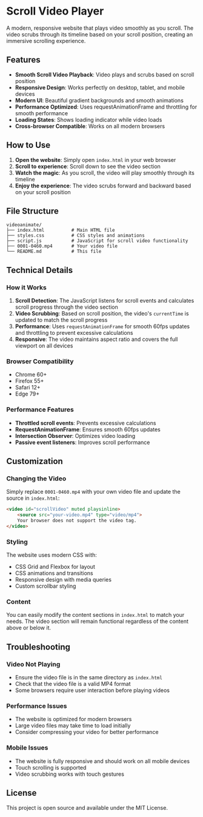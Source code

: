 # Scroll Video Player

A modern, responsive website that plays video smoothly as you scroll. The video scrubs through its timeline based on your scroll position, creating an immersive scrolling experience.

## Features

- **Smooth Scroll Video Playback**: Video plays and scrubs based on scroll position
- **Responsive Design**: Works perfectly on desktop, tablet, and mobile devices
- **Modern UI**: Beautiful gradient backgrounds and smooth animations
- **Performance Optimized**: Uses requestAnimationFrame and throttling for smooth performance
- **Loading States**: Shows loading indicator while video loads
- **Cross-browser Compatible**: Works on all modern browsers

## How to Use

1. **Open the website**: Simply open `index.html` in your web browser
2. **Scroll to experience**: Scroll down to see the video section
3. **Watch the magic**: As you scroll, the video will play smoothly through its timeline
4. **Enjoy the experience**: The video scrubs forward and backward based on your scroll position

## File Structure

```
videoanimate/
├── index.html          # Main HTML file
├── styles.css          # CSS styles and animations
├── script.js           # JavaScript for scroll video functionality
├── 0001-0460.mp4       # Your video file
└── README.md           # This file
```

## Technical Details

### How it Works

1. **Scroll Detection**: The JavaScript listens for scroll events and calculates scroll progress through the video section
2. **Video Scrubbing**: Based on scroll position, the video's `currentTime` is updated to match the scroll progress
3. **Performance**: Uses `requestAnimationFrame` for smooth 60fps updates and throttling to prevent excessive calculations
4. **Responsive**: The video maintains aspect ratio and covers the full viewport on all devices

### Browser Compatibility

- Chrome 60+
- Firefox 55+
- Safari 12+
- Edge 79+

### Performance Features

- **Throttled scroll events**: Prevents excessive calculations
- **RequestAnimationFrame**: Ensures smooth 60fps updates
- **Intersection Observer**: Optimizes video loading
- **Passive event listeners**: Improves scroll performance

## Customization

### Changing the Video

Simply replace `0001-0460.mp4` with your own video file and update the source in `index.html`:

```html
<video id="scrollVideo" muted playsinline>
    <source src="your-video.mp4" type="video/mp4">
    Your browser does not support the video tag.
</video>
```

### Styling

The website uses modern CSS with:
- CSS Grid and Flexbox for layout
- CSS animations and transitions
- Responsive design with media queries
- Custom scrollbar styling

### Content

You can easily modify the content sections in `index.html` to match your needs. The video section will remain functional regardless of the content above or below it.

## Troubleshooting

### Video Not Playing
- Ensure the video file is in the same directory as `index.html`
- Check that the video file is a valid MP4 format
- Some browsers require user interaction before playing videos

### Performance Issues
- The website is optimized for modern browsers
- Large video files may take time to load initially
- Consider compressing your video for better performance

### Mobile Issues
- The website is fully responsive and should work on all mobile devices
- Touch scrolling is supported
- Video scrubbing works with touch gestures

## License

This project is open source and available under the MIT License. 